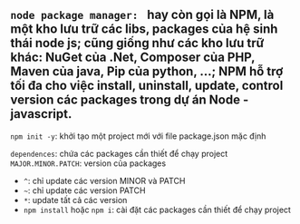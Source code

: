 `node package manager: ` hay còn gọi là NPM, là một kho lưu trữ các libs, packages của hệ sinh thái node js; cũng giống như các kho lưu trữ khác: NuGet của .Net, Composer của PHP, Maven của java, Pip của python, ...; NPM hỗ trợ tối đa cho việc install, uninstall, update, control version các packages trong dự án Node - javascript.
---
`npm init -y`: khởi tạo một project mới với file package.json mặc định

`dependences`: chứa các packages cần thiết để chạy project
`MAJOR.MINOR.PATCH`: version của packages
- `^`: chỉ update các version MINOR và PATCH
- `~`: chỉ update các version PATCH
- `*`: update tất cả các version
- `npm install` hoặc `npm i`: cài đặt các packages cần thiết để chạy project
